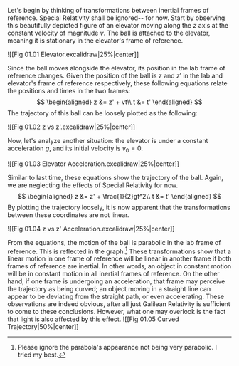Let's begin by thinking of transformations between inertial frames of reference. Special Relativity shall be ignored-- for now.
Start by observing this beautifully depicted figure of an elevator moving along the $z$ axis at the constant velocity of magnitude $v$. The ball is attached to the elevator, meaning it is stationary in the elevator's frame of reference.

![[Fig 01.01 Elevator.excalidraw|25%|center]]

Since the ball moves alongside the elevator, its position in the lab frame of reference changes.
Given the position of the ball is $z$ and $z'$ in the lab and elevator's frame of reference respectively, these following equations relate the positions and times in the two frames:
$$
\begin{aligned}
z &= z' + vt\\
t &= t'
\end{aligned}
$$
The trajectory of this ball can be loosely plotted as the following:

![[Fig 01.02 z vs z'.excalidraw|25%|center]]

Now, let's analyze another situation: the elevator is under a constant acceleration $g$, and its initial velocity is $v_0 = 0$. 

![[Fig 01.03 Elevator Acceleration.excalidraw|25%|center]]

Similar to last time, these equations show the trajectory of the ball. Again, we are neglecting the effects of Special Relativity for now.
$$
\begin{aligned}
z &= z' + \frac{1}{2}gt^2\\
t &= t'
\end{aligned}
$$
By plotting the trajectory loosely, it is now apparent that the transformations between these coordinates are not linear.

![[Fig 01.04 z vs z' Acceleration.excalidraw|25%|center]]

From the equations, the motion of the ball is parabolic in the lab frame of reference. This is reflected in the graph.[^1] 
These transformations show that a linear motion in one frame of reference will be linear in another frame if both frames of reference are inertial. In other words, an object in constant motion will be in constant motion in all inertial frames of reference.
On the other hand, if one frame is undergoing an acceleration, that frame may perceive the trajectory as being curved; an object moving in a straight line can appear to be deviating from the straight path, or even accelerating.
These observations are indeed obvious, after all just Galilean Relativity is sufficient to come to these conclusions. However, what one may overlook is the fact that light is also affected by this effect. 
![[Fig 01.05 Curved Trajectory|50%|center]]

[^1]: Please ignore the parabola's appearance not being very parabolic. I tried my best.
